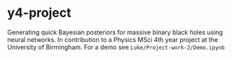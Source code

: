 # y4-project
Generating quick Bayesian posteriors for massive binary black holes using neural networks. In contribution to a Physics MSci 4th year project at the University of Birmingham.
For a demo see `Luke/Project-work-2/Demo.ipynb`
